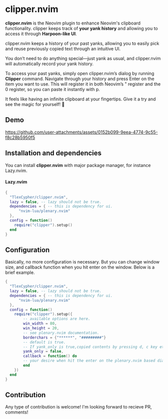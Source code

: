 # clipper.nvim
**clipper.nvim** is the Neovim plugin to enhance Neovim's clipboard functionality.
clipper keeps track of **your yank history** and allowing you to access it through **Harpoon-like UI**.

clipper.nvim keeps a history of your past yanks, allowing you to easily pick and reuse previously copied text through an intuitive UI.

You don’t need to do anything special—just yank as usual, and clipper.nvim will automatically record your yank history.

To access your past yanks, simply open clipper.nvim’s dialog by running **Clipper** command. 
Navigate through your history and press Enter on the item you want to use. This will register it in both Neovim’s " register and the 0 register, so you can paste it instantly with p.

It feels like having an infinite clipboard at your fingertips. Give it a try and see the magic for yourself! 🚀



## Demo

https://github.com/user-attachments/assets/0152b099-9eea-4774-9c55-f8c28b5950f5



## Installation and dependencies
You can install **clipper.nvim** with major package manager, for instance Lazy.nvim.
#### Lazy.nvim ####
```lua
{
  "TlexCypher/clipper.nvim",
  lazy = false, -- lazy should not be true.
  dependencies = { -- this is dependency for ui.
      "nvim-lua/plenary.nvim"
  },
  config = function()
    require("clipper").setup()
  end
}

```
## Configuration
Basically, no more configuration is necessary.
But you can change window size, and callback function when you hit enter on the window.
Below is a brief example.

```lua
{
  "TlexCypher/clipper.nvim",
  lazy = false, -- lazy should not be true.
  dependencies = { -- this is dependency for ui.
      "nvim-lua/plenary.nvim"
  },
  config = function()
    require("clipper").setup({
        -- available options are here.
        win_width = 80,
        win_height = 20,
        -- see plenary.nvim documentation.
        borderchars = {"******", "#########"}
        -- default is true.
        -- If yank_only is true,copied contents by pressing d, c key etc are not registered.
        yank_only = false, 
        callback = function() do
        -- your desire when hit the enter on the plenary.nvim based dialog.
        end
    })
  end
}
```

## Contribution
Any type of contribution is welcome!
I'm looking forward to recieve PR, comments!

